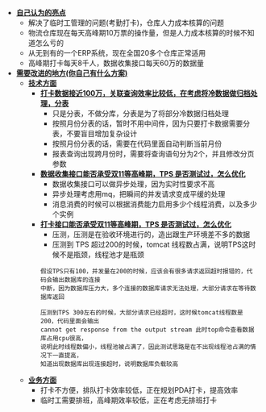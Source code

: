 - **[自己认为的亮点]()**
    - 解决了临时工管理的问题(考勤打卡)，仓库人力成本核算的问题
    - 物流仓库现在每天高峰期10万票的操作量，但是人力成本核算的时候不知道怎么亏的
    - 从无到有的一个ERP系统，现在全国20多个仓库正常适用
    - 高峰期打卡每天8千人，数据收集接口每天60万的数据量
- **[需要改进的地方(你自己有什么方案)]()**
    - **[技术方面]()**
        - **[打卡数据接近100万，关联查询效率比较低，在考虑将冷数据做归档处理，分表]()**
            - 只是分表，不做分库，分表是为了将部分冷数据归档处理
            - 按照月份分表的话，暂时不用中间件，因为只要打卡数据需要分表，不要盲目增加复杂设计
            - 按照月份分表的话，需要在代码里面自动判断当前月份
            - 报表查询出现跨月份时，需要将查询语句分为2个，并且修改分页参数
        - **[数据收集接口能否承受双11等高峰期，TPS 是否测试过，怎么优化]()**
            - 数据收集接口可以做异步处理，因为实时性要求不高
            - 异步处理考虑用mq，把瞬间的并发请求变成平缓的处理
            - 消息消费的时候可以根据消费能力启用多少个线程消费，以及多少个实例
        - **[打卡接口能否承受双11等高峰期，TPS 是否测试过，怎么优化]()**
            - 压测，压测是在验收环境进行的，造出跟生产环境差不多的数据
            - 压测到 TPS 超过200的时候，tomcat 线程数占满，说明TPS这时候不是瓶颈，线程池才是瓶颈
            ```
            假设TPS只有100，并发量在200的时候，应该会有很多请求返回超时报错的，代码会输出数据库的连接
            中断，因为数据库压力大，多个连接的数据库请求无法处理，大部分请求在等待数据库返回
            ```
            ```
            压测到TPS 300左右的时候，大部分请求已经超时，这时候tomcat线程数是200，代码里面会输出
            cannot get response from the output stream 此时top命令查看数据库占用cpu很高，
            说明此时线程数偏小，线程池被占满了，因此测试思路是在不出现线程池占满的情况下一直提高，
            知道出现数据库出现连接超时，说明数据库负载较高
            ```
    - **[业务方面]()**
        - 打卡不方便，排队打卡效率较低，正在规划PDA打卡，提高效率
        - 临时工需要排班，高峰期效率较低，正在考虑无排班打卡
